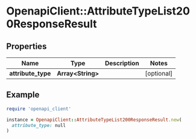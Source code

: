 # OpenapiClient::AttributeTypeList200ResponseResult

## Properties

| Name | Type | Description | Notes |
| ---- | ---- | ----------- | ----- |
| **attribute_type** | **Array&lt;String&gt;** |  | [optional] |

## Example

```ruby
require 'openapi_client'

instance = OpenapiClient::AttributeTypeList200ResponseResult.new(
  attribute_type: null
)
```

